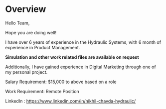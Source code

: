 # Overview
Hello Team,

Hope you are doing well!

I have over 6 years of experience in the Hydraulic Systems, with 6 month of experience in Product Management. 

**Simulation and other work related files are available on request**

Additionally, I have gained experience in Digital Marketing through one of my personal project.

Salary Requirement: $15,000 to above based on a role

Work Requirement: Remote Position

LinkedIn : https://www.linkedin.com/in/nikhil-chavda-hydraulic/
